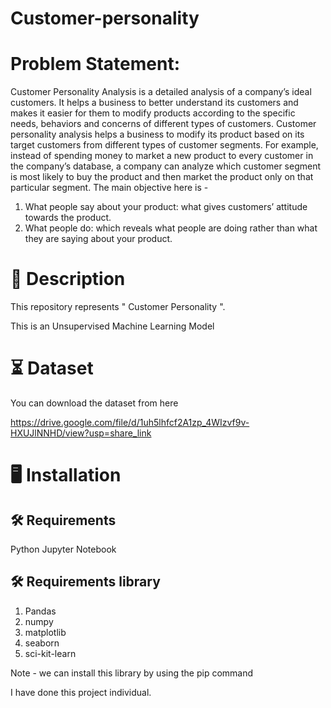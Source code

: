 # Customer-personality

# Problem Statement:
Customer Personality Analysis is a detailed analysis of a company’s ideal customers. It
helps a business to better understand its customers and makes it easier for them to
modify products according to the specific needs, behaviors and concerns of different
types of customers.
Customer personality analysis helps a business to modify its product based on its target
customers from different types of customer segments. For example, instead of spending
money to market a new product to every customer in the company’s database, a
company can analyze which customer segment is most likely to buy the product and then
market the product only on that particular segment.
The main objective here is -
1. What people say about your product: what gives customers’ attitude towards the
product.
2. What people do: which reveals what people are doing rather than what they are
saying about your product.


# 📝 Description
This repository represents " Customer Personality ".

This is an Unsupervised Machine Learning Model 

# ⏳ Dataset
You can download the dataset from here

https://drive.google.com/file/d/1uh5lhfcf2A1zp_4WIzvf9v-HXUJlNNHD/view?usp=share_link

# 🖥️ Installation
## 🛠️ Requirements
Python 
Jupyter Notebook

## 🛠️ Requirements library
1. Pandas 
2. numpy
3. matplotlib 
4. seaborn
5. sci-kit-learn

Note - we can install this library by using the pip command 

I have done this project individual.


